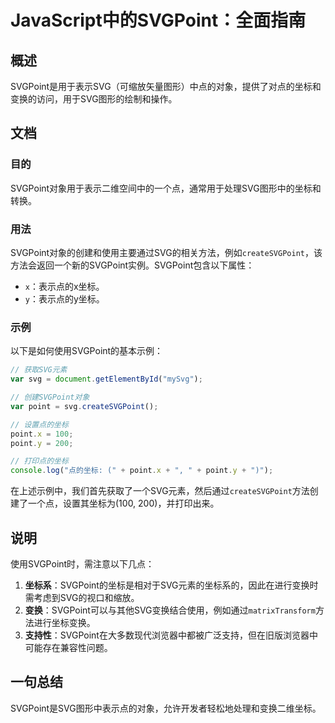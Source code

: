 <!--
Meta Description: # JavaScript中的SVGPoint：全面指南 ## 概述 SVGPoint是用于表示SVG（可缩放矢量图形）中点的对象，提供了对点的坐标和变换的访问，用于SVG图形的绘制和操作。 ## 文档 ### 目的 SVGPoint对象用于表示二维空间中的一个点，通常用于处理SVG图形中的坐标和转换...
Meta Keywords: point, createsvgpoint, var, svg, 100
-->

# JavaScript中的SVGPoint：全面指南

## 概述
SVGPoint是用于表示SVG（可缩放矢量图形）中点的对象，提供了对点的坐标和变换的访问，用于SVG图形的绘制和操作。

## 文档
### 目的
SVGPoint对象用于表示二维空间中的一个点，通常用于处理SVG图形中的坐标和转换。

### 用法
SVGPoint对象的创建和使用主要通过SVG的相关方法，例如`createSVGPoint`，该方法会返回一个新的SVGPoint实例。SVGPoint包含以下属性：

- `x`：表示点的x坐标。
- `y`：表示点的y坐标。

### 示例
以下是如何使用SVGPoint的基本示例：

```javascript
// 获取SVG元素
var svg = document.getElementById("mySvg");

// 创建SVGPoint对象
var point = svg.createSVGPoint();

// 设置点的坐标
point.x = 100;
point.y = 200;

// 打印点的坐标
console.log("点的坐标: (" + point.x + ", " + point.y + ")");
```

在上述示例中，我们首先获取了一个SVG元素，然后通过`createSVGPoint`方法创建了一个点，设置其坐标为(100, 200)，并打印出来。

## 说明
使用SVGPoint时，需注意以下几点：

1. **坐标系**：SVGPoint的坐标是相对于SVG元素的坐标系的，因此在进行变换时需考虑到SVG的视口和缩放。
2. **变换**：SVGPoint可以与其他SVG变换结合使用，例如通过`matrixTransform`方法进行坐标变换。
3. **支持性**：SVGPoint在大多数现代浏览器中都被广泛支持，但在旧版浏览器中可能存在兼容性问题。

## 一句总结
SVGPoint是SVG图形中表示点的对象，允许开发者轻松地处理和变换二维坐标。